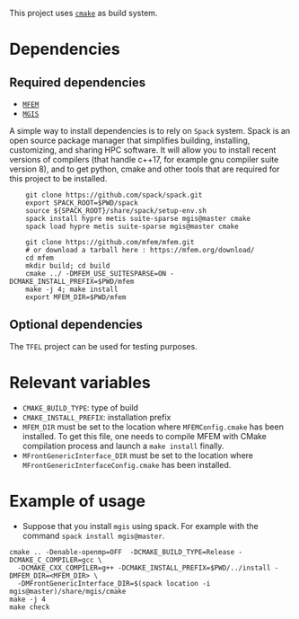 This project uses [`cmake`](https://cmake.org/) as build system.

# Dependencies

## Required dependencies

- [`MFEM`](https://mfem.org/)
- [`MGIS`](https://github.com/thelfer/MFrontGenericInterfaceSupport)

A simple way to install dependencies is to rely on `Spack` system. 
Spack is an open source package manager that simplifies building, installing, customizing, and sharing HPC software.
It will allow you to install recent versions of compilers (that handle c++17, for example gnu compiler suite version 8),
and to get python, cmake and other tools that are required for this project to be installed.

~~~~{.bash}
    git clone https://github.com/spack/spack.git
    export SPACK_ROOT=$PWD/spack
    source ${SPACK_ROOT}/share/spack/setup-env.sh
    spack install hypre metis suite-sparse mgis@master cmake
    spack load hypre metis suite-sparse mgis@master cmake

    git clone https://github.com/mfem/mfem.git
    # or download a tarball here : https://mfem.org/download/
    cd mfem
    mkdir build; cd build
    cmake ../ -DMFEM_USE_SUITESPARSE=ON -DCMAKE_INSTALL_PREFIX=$PWD/mfem
    make -j 4; make install
    export MFEM_DIR=$PWD/mfem
~~~~

## Optional dependencies

The `TFEL` project can be used for testing purposes.

# Relevant variables

- `CMAKE_BUILD_TYPE`: type of build
- `CMAKE_INSTALL_PREFIX`: installation prefix
- `MFEM_DIR` must be set to the location where `MFEMConfig.cmake` has
  been installed. To get this file, one needs to compile MFEM with CMake
  compilation process and launch a `make install` finally.
- `MFrontGenericInterface_DIR` must be set to the location where
  `MFrontGenericInterfaceConfig.cmake` has been installed.

# Example of usage

- Suppose that you install `mgis` using spack. For example with the command `spack install mgis@master`.
~~~~{.bash}
cmake .. -Denable-openmp=OFF  -DCMAKE_BUILD_TYPE=Release -DCMAKE_C_COMPILER=gcc \
  -DCMAKE_CXX_COMPILER=g++ -DCMAKE_INSTALL_PREFIX=$PWD/../install -DMFEM_DIR=<MFEM_DIR> \
  -DMFrontGenericInterface_DIR=$(spack location -i mgis@master)/share/mgis/cmake
make -j 4
make check
~~~~